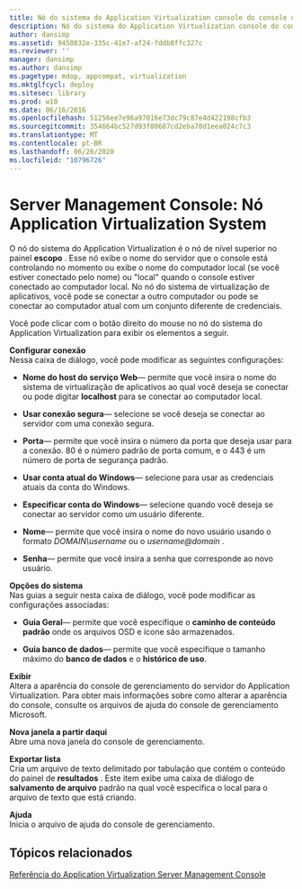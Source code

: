 ```yaml
---
title: Nó do sistema do Application Virtualization console do console de gerenciamento do servidor
description: Nó do sistema do Application Virtualization console do console de gerenciamento do servidor
author: dansimp
ms.assetid: 9450832e-335c-41e7-af24-fddb8ffc327c
ms.reviewer: ''
manager: dansimp
ms.author: dansimp
ms.pagetype: mdop, appcompat, virtualization
ms.mktglfcycl: deploy
ms.sitesec: library
ms.prod: w10
ms.date: 06/16/2016
ms.openlocfilehash: 51256ee7e96a97016e73dc79c87e4d422198cfb3
ms.sourcegitcommit: 354664bc527d93f80687cd2eba70d1eea024c7c3
ms.translationtype: MT
ms.contentlocale: pt-BR
ms.lasthandoff: 06/26/2020
ms.locfileid: "10796726"
---
```

# Server Management Console: Nó Application Virtualization System


O nó do sistema do Application Virtualization é o nó de nível superior no painel **escopo** . Esse nó exibe o nome do servidor que o console está controlando no momento ou exibe o nome do computador local (se você estiver conectado pelo nome) ou "local" quando o console estiver conectado ao computador local. No nó do sistema de virtualização de aplicativos, você pode se conectar a outro computador ou pode se conectar ao computador atual com um conjunto diferente de credenciais.

Você pode clicar com o botão direito do mouse no nó do sistema do Application Virtualization para exibir os elementos a seguir.

<a href="" id="configure-connection"></a>**Configurar conexão**  
Nessa caixa de diálogo, você pode modificar as seguintes configurações:

- **Nome do host do serviço Web**— permite que você insira o nome do sistema de virtualização de aplicativos ao qual você deseja se conectar ou pode digitar **localhost** para se conectar ao computador local.

- **Usar conexão segura**— selecione se você deseja se conectar ao servidor com uma conexão segura.

- **Porta**— permite que você insira o número da porta que deseja usar para a conexão. 80 é o número padrão de porta comum, e o 443 é um número de porta de segurança padrão.

- **Usar conta atual do Windows**— selecione para usar as credenciais atuais da conta do Windows.

- **Especificar conta do Windows**— selecione quando você deseja se conectar ao servidor como um usuário diferente.

- **Nome**— permite que você insira o nome do novo usuário usando o formato *DOMAIN\\username* ou o <em> username@domain </em> .

- **Senha**— permite que você insira a senha que corresponde ao novo usuário.

<a href="" id="system-options"></a>**Opções do sistema**  
Nas guias a seguir nesta caixa de diálogo, você pode modificar as configurações associadas:

-   **Guia Geral**— permite que você especifique o **caminho de conteúdo padrão** onde os arquivos OSD e ícone são armazenados.

-   **Guia banco de dados**— permite que você especifique o tamanho máximo do **banco de dados** e o **histórico de uso**.

<a href="" id="view"></a>**Exibir**  
Altera a aparência do console de gerenciamento do servidor do Application Virtualization. Para obter mais informações sobre como alterar a aparência do console, consulte os arquivos de ajuda do console de gerenciamento Microsoft.

<a href="" id="new-window-from-here"></a>**Nova janela a partir daqui**  
Abre uma nova janela do console de gerenciamento.

<a href="" id="export-list"></a>**Exportar lista**  
Cria um arquivo de texto delimitado por tabulação que contém o conteúdo do painel de **resultados** . Este item exibe uma caixa de diálogo de **salvamento de arquivo** padrão na qual você especifica o local para o arquivo de texto que está criando.

<a href="" id="help"></a>**Ajuda**  
Inicia o arquivo de ajuda do console de gerenciamento.

## Tópicos relacionados


[Referência do Application Virtualization Server Management Console](application-virtualization-server-management-console-reference.md)

 

 





